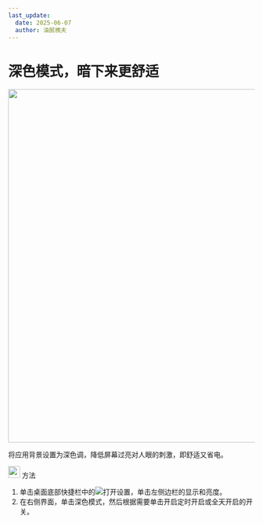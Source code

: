 ```yaml
---
last_update:
  date: 2025-06-07
  author: 油腻樵夫
---
```


# 深色模式，暗下来更舒适

<img src="https://tips-p01-drcn.dbankcdn.cn/MODEL/DOC/C00B030/resource/card/202512281uswxk/zh-cn/image/figure/fig_settings_display_darkmode.png" width="720" height=""/> 

将应用背景设置为深色调，降低屏幕过亮对人眼的刺激，即舒适又省电。

<img src="https://tips-p01-drcn.dbankcdn.cn/MODEL/DOC/C00B030/resource/card/202512281uswxk/zh-cn/image/common/buttons/fig_method.png" width="24" height="24"/> 方法

1.  单击桌面底部快捷栏中的![](https://tips-p01-drcn.dbankcdn.cn/MODEL/DOC/C00B030/resource/card/202512281uswxk/zh-cn/image/common/icon/appicon_settings.png)打开设置，单击左侧边栏的显示和亮度。
2.  在右侧界面，单击深色模式，然后根据需要单击开启定时开启或全天开启的开关。



